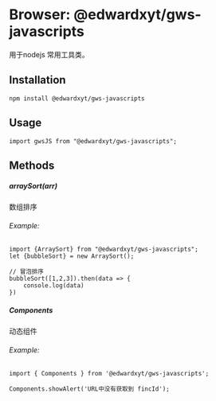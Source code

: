 # Browser: @edwardxyt/gws-javascripts
用于nodejs 常用工具类。
## Installation

```
npm install @edwardxyt/gws-javascripts
```
## Usage

```
import gwsJS from "@edwardxyt/gws-javascripts";
```
## Methods
##### arraySort(arr)
数组排序
###### Example:
```
import {ArraySort} from "@edwardxyt/gws-javascripts";
let {bubbleSort} = new ArraySort();

// 冒泡排序
bubbleSort([1,2,3]).then(data => {
    console.log(data)
})
```

##### Components
动态组件
###### Example:
```
import { Components } from '@edwardxyt/gws-javascripts';

Components.showAlert('URL中没有获取到 fincId');
```